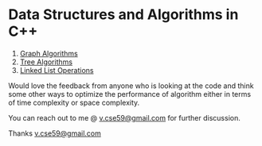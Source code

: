 # Data Structures and Algorithms in C++

1) [Graph Algorithms](Graph/Graph.md)
2) [Tree Algorithms](Tree/Tree.md)
3) [Linked List Operations](https://github.com/vcse59/Data-Structures-Algorithms-CPP/blob/main/Linked%20List/Linked%20List.md)

Would love the feedback from anyone who is looking at the code and think some other ways to optimize the performance of algorithm either in terms of time complexity or space complexity.

You can reach out to me @ v.cse59@gmail.com for further discussion.

Thanks
v.cse59@gmail.com
